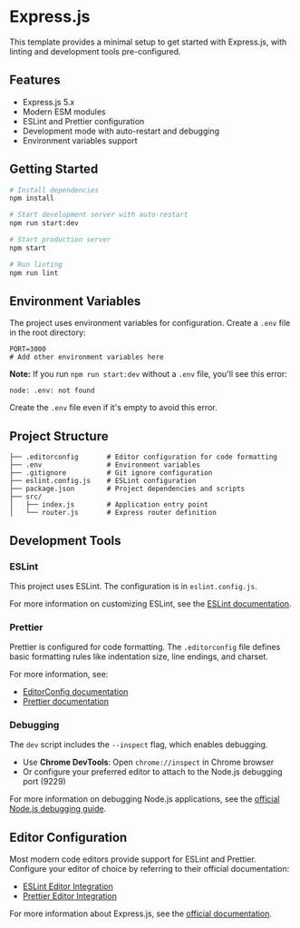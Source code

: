# Express.js

This template provides a minimal setup to get started with Express.js, with linting and development tools pre-configured.

## Features

- Express.js 5.x
- Modern ESM modules
- ESLint and Prettier configuration
- Development mode with auto-restart and debugging
- Environment variables support

## Getting Started

```bash
# Install dependencies
npm install

# Start development server with auto-restart
npm run start:dev

# Start production server
npm start

# Run linting
npm run lint
```

## Environment Variables

The project uses environment variables for configuration. Create a `.env` file in the root directory:

```
PORT=3000
# Add other environment variables here
```

**Note:** If you run `npm run start:dev` without a `.env` file, you'll see this error:

```
node: .env: not found
```

Create the `.env` file even if it's empty to avoid this error.

## Project Structure

```
├── .editorconfig       # Editor configuration for code formatting
├── .env                # Environment variables
├── .gitignore          # Git ignore configuration
├── eslint.config.js    # ESLint configuration
├── package.json        # Project dependencies and scripts
├── src/
│   ├── index.js        # Application entry point
│   └── router.js       # Express router definition
```

## Development Tools

### ESLint

This project uses ESLint. The configuration is in `eslint.config.js`.

For more information on customizing ESLint, see the [ESLint documentation](https://eslint.org/docs/latest/).

### Prettier

Prettier is configured for code formatting. The `.editorconfig` file defines basic formatting rules like indentation size, line endings, and charset.

For more information, see:

- [EditorConfig documentation](https://editorconfig.org/)
- [Prettier documentation](https://prettier.io/docs/)

### Debugging

The `dev` script includes the `--inspect` flag, which enables debugging.

- Use **Chrome DevTools**: Open `chrome://inspect` in Chrome browser
- Or configure your preferred editor to attach to the Node.js debugging port (9229)

For more information on debugging Node.js applications, see the [official Node.js debugging guide](https://nodejs.org/en/learn/getting-started/debugging).

## Editor Configuration

Most modern code editors provide support for ESLint and Prettier. Configure your editor of choice by referring to their official documentation:

- [ESLint Editor Integration](https://eslint.org/docs/latest/use/integrations#editors)
- [Prettier Editor Integration](https://prettier.io/docs/en/editors.html)

For more information about Express.js, see the [official documentation](https://expressjs.com/).
